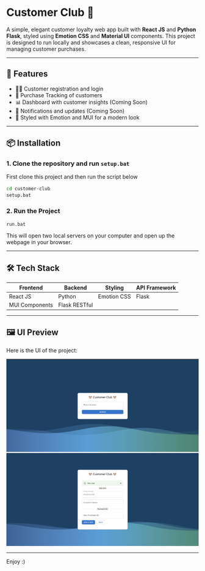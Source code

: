 # Customer Club 🎉

A simple, elegant customer loyalty web app built with **React JS** and **Python Flask**, styled using **Emotion CSS** and **Material UI** components. This project is designed to run locally and showcases a clean, responsive UI for managing customer purchases.

---

## 🚀 Features

- 🧑‍💼 Customer registration and login
- 🎁 Purchase Tracking of customers
- 📊 Dashboard with customer insights (Coming Soon)
- 💬 Notifications and updates (Coming Soon)
- 🎨 Styled with Emotion and MUI for a modern look

---

## 📦 Installation

### 1. Clone the repository and run `setup.bat`

First clone this project and then run the script below

```bash
cd customer-club
setup.bat
```

### 2. Run the Project

```
run.bat
```

This will open two local servers on your computer and open up the webpage in your browser.

---

## 🛠️ Tech Stack

| Frontend       | Backend       | Styling     | API Framework |
| -------------- | ------------- | ----------- | ------------- |
| React JS       | Python        | Emotion CSS | Flask         |
| MUI Components | Flask RESTful |             |               |

---

## 🖼️ UI Preview

Here is the UI of the project:

![Customer Club App UI](./frontend/src/assets/main.png)
![Customer Club App](./frontend/src/assets/second.png)

---

Enjoy :)
